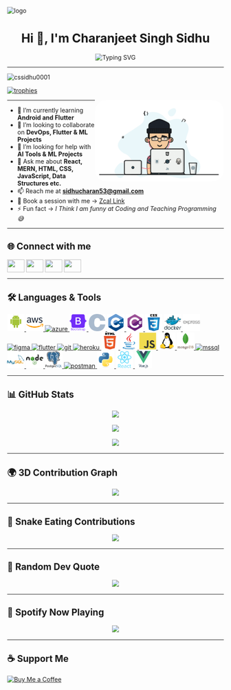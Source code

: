 ![logo](https://github.com/cssidhu0001/cssidhu0001/blob/main/Charanjeet%20Singh%20Sidhu.png)

<h1 align="center">Hi 👋, I'm Charanjeet Singh Sidhu</h1>

<p align="center">
  <img src="https://readme-typing-svg.demolab.com?font=ubuntu&size=26&duration=3000&pause=500&color=FFFFFF&center=true&vCenter=true&width=900&lines=A+passionate+Tutor;Full+Stack+Developer;Software+Engineer;Freelancer+%26+Esteemed+learner+from+India;Focused+on+Latest+Technologies|AI|ML|DL" alt="Typing SVG" />
</p>

---

<p align="left"> 
  <img src="https://komarev.com/ghpvc/?username=cssidhu0001&label=Profile%20views&color=0e75b6&style=flat" alt="cssidhu0001" /> 
</p>

<p align="left"> 
  <a href="https://github.com/ryo-ma/github-profile-trophy">
    <img src="https://github-profile-trophy.vercel.app/?username=cssidhu0001&theme=algolia&margin-w=10&margin-h=10&column=6" alt="trophies" />
  </a> 
</p>

<img align="right" alt="Coding Gif Image | Coder" width="300" style="border-radius: 26px;" src="https://github.com/cssidhu0001/cssidhu0001/blob/main/Coding%20Icon.gif" /> 

---

- 🌱 I’m currently learning **Android and Flutter**  
- 👯 I’m looking to collaborate on **DevOps, Flutter & ML Projects**  
- 🤝 I’m looking for help with **AI Tools & ML Projects**  
- 💬 Ask me about **React, MERN, HTML, CSS, JavaScript, Data Structures etc.**  
- 📫 Reach me at **sidhucharan53@gmail.com**  
- 📅 Book a session with me → [Zcal Link](https://zcal.co/charansidhu)  
- ⚡ Fun fact → *I Think I am funny at Coding and Teaching Programming 😅*  

---

## 🌐 Connect with me  
<p align="left">
<a href="https://dev.to/cssidhu0001" target="blank"><img align="center" src="https://raw.githubusercontent.com/rahuldkjain/github-profile-readme-generator/master/src/images/icons/Social/devto.svg" height="30" width="40" /></a>
<a href="https://linkedin.com/in/charanjeet-singh-sidhu" target="blank"><img align="center" src="https://raw.githubusercontent.com/rahuldkjain/github-profile-readme-generator/master/src/images/icons/Social/linked-in-alt.svg" height="30" width="40" /></a>
<a href="https://www.facebook.com/cssidhu13" target="blank"><img align="center" src="https://raw.githubusercontent.com/rahuldkjain/github-profile-readme-generator/master/src/images/icons/Social/facebook.svg" height="30" width="40" /></a>
<a href="https://www.instagram.com/charan_sidhu_13" target="blank"><img align="center" src="https://raw.githubusercontent.com/rahuldkjain/github-profile-readme-generator/master/src/images/icons/Social/instagram.svg" height="30" width="40" /></a>
</p>

---

## 🛠️ Languages & Tools  
<p align="left"> 
  <!-- Icons remain same (already good) -->
  <!-- Example -->
<p align="left"> <a href="https://developer.android.com" target="_blank" rel="noreferrer"> <img src="https://raw.githubusercontent.com/devicons/devicon/master/icons/android/android-original-wordmark.svg" alt="android" width="40" height="40"/> </a> <a href="https://aws.amazon.com" target="_blank" rel="noreferrer"> <img src="https://raw.githubusercontent.com/devicons/devicon/master/icons/amazonwebservices/amazonwebservices-original-wordmark.svg" alt="aws" width="40" height="40"/> </a> <a href="https://azure.microsoft.com/en-in/" target="_blank" rel="noreferrer"> <img src="https://www.vectorlogo.zone/logos/microsoft_azure/microsoft_azure-icon.svg" alt="azure" width="40" height="40"/> </a> <a href="https://getbootstrap.com" target="_blank" rel="noreferrer"> <img src="https://raw.githubusercontent.com/devicons/devicon/master/icons/bootstrap/bootstrap-plain-wordmark.svg" alt="bootstrap" width="40" height="40"/> </a> <a href="https://www.cprogramming.com/" target="_blank" rel="noreferrer"> <img src="https://raw.githubusercontent.com/devicons/devicon/master/icons/c/c-original.svg" alt="c" width="40" height="40"/> </a> <a href="https://www.w3schools.com/cpp/" target="_blank" rel="noreferrer"> <img src="https://raw.githubusercontent.com/devicons/devicon/master/icons/cplusplus/cplusplus-original.svg" alt="cplusplus" width="40" height="40"/> </a> <a href="https://www.w3schools.com/cs/" target="_blank" rel="noreferrer"> <img src="https://raw.githubusercontent.com/devicons/devicon/master/icons/csharp/csharp-original.svg" alt="csharp" width="40" height="40"/> </a> <a href="https://www.w3schools.com/css/" target="_blank" rel="noreferrer"> <img src="https://raw.githubusercontent.com/devicons/devicon/master/icons/css3/css3-original-wordmark.svg" alt="css3" width="40" height="40"/> </a> <a href="https://www.docker.com/" target="_blank" rel="noreferrer"> <img src="https://raw.githubusercontent.com/devicons/devicon/master/icons/docker/docker-original-wordmark.svg" alt="docker" width="40" height="40"/> </a> <a href="https://expressjs.com" target="_blank" rel="noreferrer"> <img src="https://raw.githubusercontent.com/devicons/devicon/master/icons/express/express-original-wordmark.svg" alt="express" width="40" height="40"/> </a> <a href="https://www.figma.com/" target="_blank" rel="noreferrer"> <img src="https://www.vectorlogo.zone/logos/figma/figma-icon.svg" alt="figma" width="40" height="40"/> </a> <a href="https://flutter.dev" target="_blank" rel="noreferrer"> <img src="https://www.vectorlogo.zone/logos/flutterio/flutterio-icon.svg" alt="flutter" width="40" height="40"/> </a> <a href="https://git-scm.com/" target="_blank" rel="noreferrer"> <img src="https://www.vectorlogo.zone/logos/git-scm/git-scm-icon.svg" alt="git" width="40" height="40"/> </a> <a href="https://heroku.com" target="_blank" rel="noreferrer"> <img src="https://www.vectorlogo.zone/logos/heroku/heroku-icon.svg" alt="heroku" width="40" height="40"/> </a> <a href="https://www.w3.org/html/" target="_blank" rel="noreferrer"> <img src="https://raw.githubusercontent.com/devicons/devicon/master/icons/html5/html5-original-wordmark.svg" alt="html5" width="40" height="40"/> </a> <a href="https://www.java.com" target="_blank" rel="noreferrer"> <img src="https://raw.githubusercontent.com/devicons/devicon/master/icons/java/java-original.svg" alt="java" width="40" height="40"/> </a> <a href="https://developer.mozilla.org/en-US/docs/Web/JavaScript" target="_blank" rel="noreferrer"> <img src="https://raw.githubusercontent.com/devicons/devicon/master/icons/javascript/javascript-original.svg" alt="javascript" width="40" height="40"/> </a> <a href="https://www.linux.org/" target="_blank" rel="noreferrer"> <img src="https://raw.githubusercontent.com/devicons/devicon/master/icons/linux/linux-original.svg" alt="linux" width="40" height="40"/> </a> <a href="https://www.mongodb.com/" target="_blank" rel="noreferrer"> <img src="https://raw.githubusercontent.com/devicons/devicon/master/icons/mongodb/mongodb-original-wordmark.svg" alt="mongodb" width="40" height="40"/> </a> <a href="https://www.microsoft.com/en-us/sql-server" target="_blank" rel="noreferrer"> <img src="https://www.svgrepo.com/show/303229/microsoft-sql-server-logo.svg" alt="mssql" width="40" height="40"/> </a> <a href="https://www.mysql.com/" target="_blank" rel="noreferrer"> <img src="https://raw.githubusercontent.com/devicons/devicon/master/icons/mysql/mysql-original-wordmark.svg" alt="mysql" width="40" height="40"/> </a> <a href="https://nodejs.org" target="_blank" rel="noreferrer"> <img src="https://raw.githubusercontent.com/devicons/devicon/master/icons/nodejs/nodejs-original-wordmark.svg" alt="nodejs" width="40" height="40"/> </a> <a href="https://www.postgresql.org" target="_blank" rel="noreferrer"> <img src="https://raw.githubusercontent.com/devicons/devicon/master/icons/postgresql/postgresql-original-wordmark.svg" alt="postgresql" width="40" height="40"/> </a> <a href="https://postman.com" target="_blank" rel="noreferrer"> <img src="https://www.vectorlogo.zone/logos/getpostman/getpostman-icon.svg" alt="postman" width="40" height="40"/> </a> <a href="https://www.python.org" target="_blank" rel="noreferrer"> <img src="https://raw.githubusercontent.com/devicons/devicon/master/icons/python/python-original.svg" alt="python" width="40" height="40"/> </a> <a href="https://reactjs.org/" target="_blank" rel="noreferrer"> <img src="https://raw.githubusercontent.com/devicons/devicon/master/icons/react/react-original-wordmark.svg" alt="react" width="40" height="40"/> </a> <a href="https://vuejs.org/" target="_blank" rel="noreferrer"> <img src="https://raw.githubusercontent.com/devicons/devicon/master/icons/vuejs/vuejs-original-wordmark.svg" alt="vuejs" width="40" height="40"/> </a> </p>
</p>

---

## 📊 GitHub Stats  
<p align="center">
  <img src="https://github-readme-stats.vercel.app/api/top-langs?username=cssidhu0001&show_icons=true&locale=en&layout=compact&theme=tokyonight" />
</p>

<p align="center">
  <img src="https://github-readme-stats.vercel.app/api?username=cssidhu0001&show_icons=true&locale=en&theme=tokyonight" />
</p>

<p align="center">
  <img src="https://github-readme-streak-stats.herokuapp.com/?user=cssidhu0001&theme=tokyonight" />
</p>

---

## 🌍 3D Contribution Graph  
<p align="center">
<img src="...profile-3d-contrib/profile-night-rainbow.svg" />
</p>

---

## 🐍 Snake Eating Contributions  
<p align="center">
  <img src="https://raw.githubusercontent.com/cssidhu0001/cssidhu0001/output/github-contribution-grid-snake.svg" />
</p>

---

## 💬 Random Dev Quote  
<p align="center">
  <img src="https://quotes-github-readme.vercel.app/api?type=horizontal&theme=tokyonight" />
</p>

---

## 🎵 Spotify Now Playing  
<p align="center">
  <img src="https://spotify-github-profile.vercel.app/api/view?uid=YOUR_SPOTIFY_ID&cover_image=true&theme=default&show_offline=false&background_color=121212&bar_color=53b14f&bar_color_cover=false" />
</p>

---

## ☕ Support Me  
<p><a href="https://buymeacoffee.com/charansidhu"> 
  <img align="center" src="https://cdn.buymeacoffee.com/buttons/v2/default-yellow.png" height="50" width="210" alt="Buy Me a Coffee" />
</a></p>
